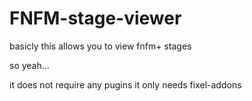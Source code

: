 # FNFM-stage-viewer
basicly this allows you to view fnfm+ stages

so yeah...

it does not require any pugins it only needs
fixel-addons

